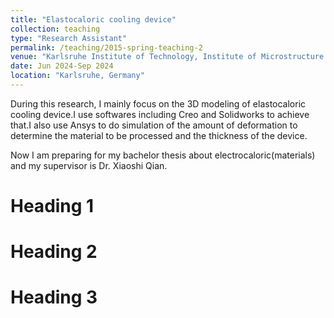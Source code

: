 ```yaml
---
title: "Elastocaloric cooling device"
collection: teaching
type: "Research Assistant"
permalink: /teaching/2015-spring-teaching-2
venue: "Karlsruhe Institute of Technology, Institute of Microstructure Technologies"
date: Jun 2024-Sep 2024
location: "Karlsruhe, Germany"
---
```


During this research, I mainly focus on the 3D modeling of elastocaloric cooling device.I use softwares including Creo and Solidworks to achieve that.I also use Ansys to do simulation of the amount of deformation to determine the material to be processed and the thickness of the device.

Now I am preparing for my bachelor thesis about electrocaloric(materials) and my supervisor is Dr. Xiaoshi Qian.

Heading 1
======

Heading 2
======

Heading 3
======
